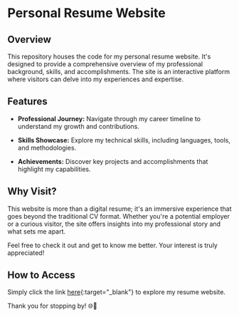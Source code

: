 # Personal Resume Website

## Overview

This repository houses the code for my personal resume website. It's designed to provide a comprehensive overview of my professional background, skills, and accomplishments. The site is an interactive platform where visitors can delve into my experiences and expertise.

## Features

- **Professional Journey:** Navigate through my career timeline to understand my growth and contributions.
- **Skills Showcase:** Explore my technical skills, including languages, tools, and methodologies.

- **Achievements:** Discover key projects and accomplishments that highlight my capabilities.

## Why Visit?

This website is more than a digital resume; it's an immersive experience that goes beyond the traditional CV format. Whether you're a potential employer or a curious visitor, the site offers insights into my professional story and what sets me apart.

Feel free to check it out and get to know me better. Your interest is truly appreciated!

## How to Access

Simply click the link [here](https://www.guillaumeayad.xyz/){:target="\_blank"} to explore my resume website.

Thank you for stopping by! 🌐👋
